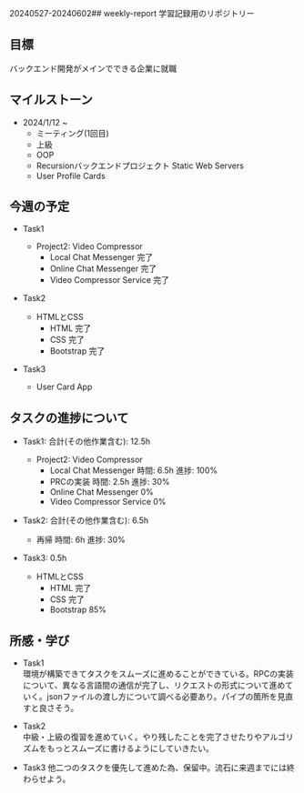 20240527-20240602## weekly-report
学習記録用のリポジトリー

## 目標
バックエンド開発がメインでできる企業に就職

## マイルストーン
- 2024/1/12 ~
    - ミーティング(1回目)
    - 上級
    - OOP
    - Recursionバックエンドプロジェクト Static Web Servers
    - User Profile Cards

## 今週の予定
- Task1
    - Project2: Video Compressor
        - Local Chat Messenger 完了
        - Online Chat Messenger 完了
        - Video Compressor Service 完了

- Task2
    - HTMLとCSS
        - HTML 完了
        - CSS 完了
        - Bootstrap 完了

- Task3
    - User Card App

## タスクの進捗について
- Task1: 合計(その他作業含む): 12.5h  
    - Project2: Video Compressor  
        - Local Chat Messenger 時間: 6.5h 進捗: 100%  
        - PRCの実装 時間: 2.5h 進捗: 30%
        - Online Chat Messenger 0%  
        - Video Compressor Service 0% 

- Task2: 合計(その他作業含む): 6.5h  
    - 再帰 時間: 6h 進捗: 30%

- Task3: 0.5h
    - HTMLとCSS
        - HTML 完了
        - CSS 完了
        - Bootstrap 85%

## 所感・学び
- Task1  
環境が構築できてタスクをスムーズに進めることができている。RPCの実装について、異なる言語間の通信が完了し、リクエストの形式について進めていく。jsonファイルの渡し方について調べる必要あり。パイプの箇所を見直すと良さそう。

- Task2  
中級・上級の復習を進めていく。やり残したことを完了させたりやアルゴリズムをもっとスムーズに書けるようにしていきたい。

- Task3
他二つのタスクを優先して進めた為、保留中。流石に来週までには終わらせよう。
